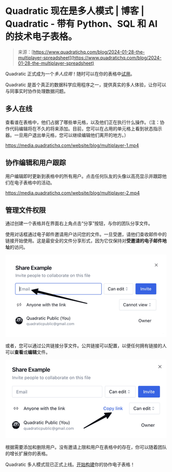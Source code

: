 <!--yml

category: 未分类

date: 2024-05-27 14:30:25

-->

# Quadratic 现在是多人模式 | 博客 | Quadratic - 带有 Python、SQL 和 AI 的技术电子表格。

> 来源：[https://www.quadratichq.com/blog/2024-01-28-the-multiplayer-spreadsheet](https://www.quadratichq.com/blog/2024-01-28-the-multiplayer-spreadsheet)

Quadratic 正式成为一个*多人应用*！随时可以在你的表格中[试用](https://app.quadratichq.com/files/create)。

Quadratic 是首个真正的数据科学应用程序之一，提供真实的多人体验，让你可以与同事实时协作处理数据问题。

## 多人在线

查看谁在表格中，他们占据了哪些单元格，以及他们正在执行什么操作。（注：协作代码编辑将在不久的将来添加。目前，您可以在占用的单元格上看到状态指示器。一旦用户退出单元格，您可以继续编辑他们离开的地方。）

<https://media.quadratichq.com/website/blog/multiplayer-1.mp4>

## 协作编辑和用户跟踪

用户编辑即时更新到表格中的所有用户。点击任何队友的头像以高亮显示并跟踪他们在电子表格中的活动。

<https://media.quadratichq.com/website/blog/multiplayer-2.mp4>

## 管理文件权限

通过创建一个表格并在界面右上角点击“分享”按钮，与你的团队分享文件。

使用对话框通过电子邮件邀请用户访问您的文件。一旦受邀，请他们查收邮件中的链接开始使用。这是最安全的文件分享形式，因为它仅保持对**受邀请的电子邮件地址**的访问。

![邀请。](img/c99795a0964be9a5d2d46085d28ed9a6.png)

或者，您可以通过公共链接分享文件。公共链接可以配置，以便任何拥有链接的人可以**查看**或**编辑**文件。

![通过公共链接邀请。](img/b6dc103b0e494044d3d8996e9e001af0.png)

根据需要添加和删除用户。没有邀请上限和用户在表格中的存在，你可以随着团队的增长扩展你的表格。

Quadratic 多人模式现已正式上线。[开始构建](https://app.quadratichq.com/files/create)你的协作电子表格！
